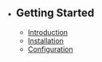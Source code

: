 - ## Getting Started
    - [Introduction](/docs/{{version}}/introduction)
    - [Installation](/docs/{{version}}/installation)
    - [Configuration](/docs/{{version}}/configuration)